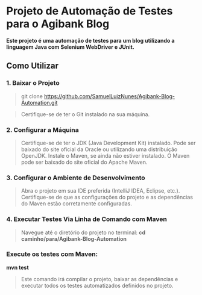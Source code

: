 # Projeto de Automação de Testes para o Agibank Blog

**Este projeto é uma automação de testes para um blog utilizando a linguagem Java com Selenium WebDriver e JUnit.**

## Como Utilizar

### 1. Baixar o Projeto

> git clone https://github.com/SamuelLuizNunes/Agibank-Blog-Automation.git

> Certifique-se de ter o Git instalado na sua máquina.

### 2. Configurar a Máquina
> Certifique-se de ter o JDK (Java Development Kit) instalado. Pode ser baixado do site oficial da Oracle ou utilizando uma distribuição OpenJDK.
> Instale o Maven, se ainda não estiver instalado. O Maven pode ser baixado do site oficial do Apache Maven.

### 3. Configurar o Ambiente de Desenvolvimento
> Abra o projeto em sua IDE preferida (IntelliJ IDEA, Eclipse, etc.).
> Certifique-se de que as configurações do projeto e as dependências do Maven estão corretamente configuradas.

### 4. Executar Testes Via Linha de Comando com Maven
> Navegue até o diretório do projeto no terminal:
**cd caminho/para/Agibank-Blog-Automation**

### Execute os testes com Maven:
**mvn test**
> Este comando irá compilar o projeto, baixar as dependências e executar todos os testes automatizados definidos no projeto.
